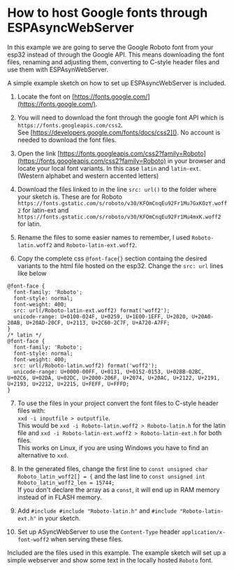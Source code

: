 # How to host Google fonts through ESPAsyncWebServer

In this example we are going to serve the Google Roboto font from your esp32 instead of through the Google API. This means downloading the font files, renaming and adjusting them, converting to C-style header files and use them with ESPAsynWebServer.

A simple example sketch on how to set up ESPAsyncWebServer is included.

1. Locate the font on [https://fonts.google.com/](https://fonts.google.com/). 

2. You will need to download the font through the google font API which is `https://fonts.googleapis.com/css2`.   
See [https://developers.google.com/fonts/docs/css2](). No account is needed to download the font files.

3. Open the link [https://fonts.googleapis.com/css2?family=Roboto](https://fonts.googleapis.com/css2?family=Roboto) in your browser and locate your local font variants. 
In this case `latin` and `latin-ext`. (Western alphabet and western accented letters) 

4. Download the files linked to in the line `src: url()` to the folder where your sketch is. These are for Roboto `https://fonts.gstatic.com/s/roboto/v30/KFOmCnqEu92Fr1Mu7GxKOzY.woff2` for latin-ext and `https://fonts.gstatic.com/s/roboto/v30/KFOmCnqEu92Fr1Mu4mxK.woff2` for latin.

5. Rename the files to some easier names to remember, I used `Roboto-latin.woff2` and `Roboto-latin-ext.woff2`.

6. Copy the complete css `@font-face{}` section containg the desired variants to the html file hosted on the esp32. Change the `src: url` lines like below  
```/* latin-ext */
@font-face {
  font-family: 'Roboto';
  font-style: normal;
  font-weight: 400;
  src: url(/Roboto-latin-ext.woff2) format('woff2');
  unicode-range: U+0100-024F, U+0259, U+1E00-1EFF, U+2020, U+20A0-20AB, U+20AD-20CF, U+2113, U+2C60-2C7F, U+A720-A7FF;
}
/* latin */
@font-face {
  font-family: 'Roboto';
  font-style: normal;
  font-weight: 400;
  src: url(/Roboto-latin.woff2) format('woff2');
  unicode-range: U+0000-00FF, U+0131, U+0152-0153, U+02BB-02BC, U+02C6, U+02DA, U+02DC, U+2000-206F, U+2074, U+20AC, U+2122, U+2191, U+2193, U+2212, U+2215, U+FEFF, U+FFFD;
}
```

7. To use the files in your project convert the font files to C-style header files with:  
`xxd -i inputfile > outputfile`.  
This would be `xxd -i Roboto-latin.woff2 > Roboto-latin.h` for the latin file and `xxd -i Roboto-latin-ext.woff2 > Roboto-latin-ext.h` for both files.  
This works on Linux, if you are using Windows you have to find an alternative to `xxd`.

8. In the generated files, change the first line to `const unsigned char Roboto_latin_woff2[] = {` and the last line to `const unsigned int Roboto_latin_woff2_len = 15744;`   
If you don't declare the array as a `const`, it will end up in RAM memory instead of in FLASH memory.

9. Add `#include #include "Roboto-latin.h"` and `#include "Roboto-latin-ext.h"` in your sketch.

10. Set up ASyncWebServer to use the `Content-Type` header `application/x-font-woff2` when serving these files.

Included are the files used in this example. The example sketch will set up a simple webserver and show some text in the locally hosted `Roboto` font.
